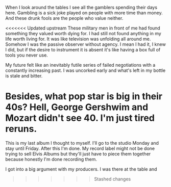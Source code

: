 When I look around the tables I see all the gamblers spending their days here. Gambling is a sick joke played on people with more time than money. And these drunk fools are the people who value neither.

<<<<<<< Updated upstream
These military men in front of me had found something they valued worth dying for. I had still not found anything in my life worth living for. It was like television was unfolding all around me. Somehow I was the passive observer without agency.  I mean I had it, I knew I did, but if the desire to instrument it is absent it's like having a box full of tools you never use.

My future felt like an inevitably futile series of failed negotiations with a constantly increasing past. I was uncorked early and what's left in my bottle is stale and bitter.

Besides, what pop star is big in their 40s? Hell, George Gershwim and Mozart didn't see 40. I'm just tired reruns.
=======
This is my last album I thought to myself. I'll go to the studio Monday and stay until Friday. After this I'm done. My record label might not be done trying to sell Elvis Albums but they'll just have to piece them together because honestly I'm done recording them.

I got into a big argument with my producers. I was there at the table and 
>>>>>>> Stashed changes
